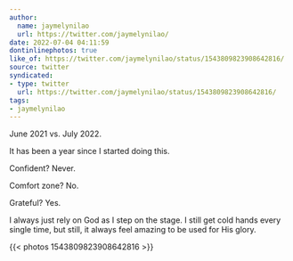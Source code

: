 ```yaml
---
author:
  name: jaymelynilao
  url: https://twitter.com/jaymelynilao/
date: 2022-07-04 04:11:59
dontinlinephotos: true
like_of: https://twitter.com/jaymelynilao/status/1543809823908642816/
source: twitter
syndicated:
- type: twitter
  url: https://twitter.com/jaymelynilao/status/1543809823908642816/
tags:
- jaymelynilao
---
```


June 2021 vs. July 2022.



It has been a year since I started doing this. 



Confident? Never. 

Comfort zone? No.

Grateful? Yes. 



I always just rely on God as I step on the stage. I still get cold hands every single time, but still, it always feel amazing to be used for His glory. 

{{< photos 1543809823908642816 >}}